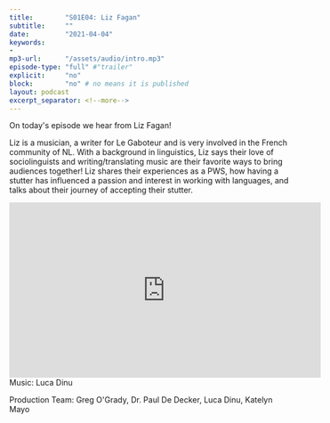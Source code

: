 ```yaml
---
title:        "S01E04: Liz Fagan"
subtitle:     ""
date:         "2021-04-04"
keywords:
-
mp3-url:      "/assets/audio/intro.mp3"
episode-type: "full" #"trailer"
explicit:     "no"
block:        "no" # no means it is published
layout: podcast
excerpt_separator: <!--more-->
---
```

On today's episode we hear from Liz Fagan!

Liz is a musician, a writer for Le Gaboteur and is very involved in the French community of NL. With a background in linguistics, Liz says their love of sociolinguists and writing/translating music are their favorite ways to bring audiences together! Liz shares their experiences as a PWS, how having a stutter has influenced a passion and interest in working with languages, and talks about their journey of accepting their stutter.
<!--more-->
<iframe width="560" height="315" src="https://www.youtube.com/embed/jPZ9LgGhpDg" title="YouTube video player" frameborder="0" allow="accelerometer; autoplay; clipboard-write; encrypted-media; gyroscope; picture-in-picture" allowfullscreen></iframe>
<!--more-->
Music: Luca Dinu

Production Team: Greg O'Grady, Dr. Paul De Decker, Luca Dinu, Katelyn Mayo
